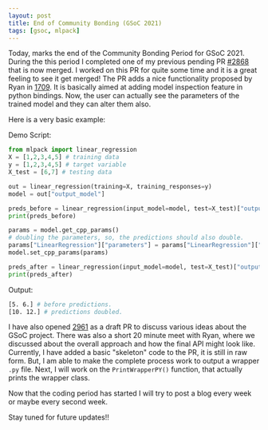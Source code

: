 ```yaml
---
layout: post
title: End of Community Bonding (GSoC 2021)
tags: [gsoc, mlpack]
---
```


Today, marks the end of the Community Bonding Period for GSoC 2021.
During the this period I completed one of my previous pending PR [#2868](https://github.com/mlpack/mlpack/pull/2868) that is now merged.
I worked on this PR for quite some time and it is a great feeling to see it get merged!
The PR adds a nice functionality proposed by Ryan in [1709](https://github.com/mlpack/mlpack/issues/1709). It is basically aimed at adding model
inspection feature in python bindings.
Now, the user can actually see the parameters of the trained model and they can alter them also.

Here is a very basic example:


Demo Script:
```python
from mlpack import linear_regression
X = [1,2,3,4,5] # training data
y = [1,2,3,4,5] # target variable
X_test = [6,7] # testing data

out = linear_regression(training=X, training_responses=y)
model = out["output_model"]

preds_before = linear_regression(input_model=model, test=X_test)["output_predictions"]
print(preds_before)

params = model.get_cpp_params()
# doubling the parameters, so, the predictions should also double.
params["LinearRegression"]["parameters"] = params["LinearRegression"]["parameters"]  * 2
model.set_cpp_params(params)

preds_after = linear_regression(input_model=model, test=X_test)["output_predictions"]
print(preds_after)
```

Output: 
```bash
[5. 6.] # before predictions.
[10. 12.] # predictions doubled.
```

I have also opened [2961](https://github.com/mlpack/mlpack/pull/2961) as a draft PR to discuss various ideas about the GSoC project.
There was also a short 20 minute meet with Ryan, where we discussed about the overall approach
and how the final API might look like.
Currently, I have added a basic "skeleton" code to the PR, it is still in raw form. But, I am able to make the complete process
work to output a wrapper `.py` file. Next, I will work on the `PrintWrapperPY()` function, that actually prints the wrapper class.

Now that the coding period has started I will try to post a blog every week or maybe every second week.

Stay tuned for future updates!!
